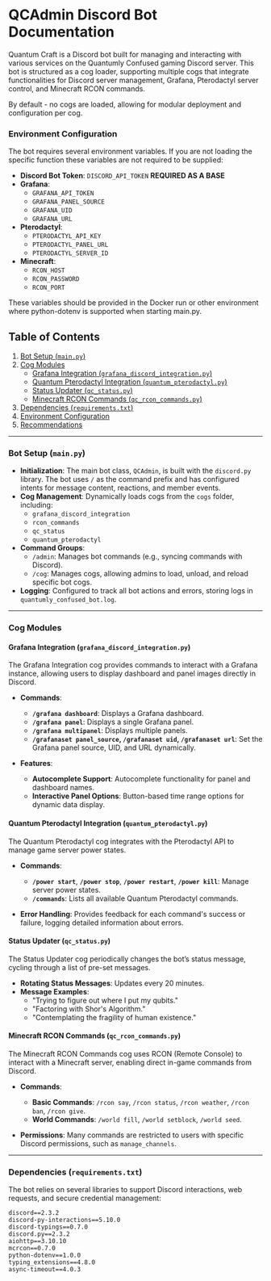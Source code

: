 # QCAdmin Discord Bot Documentation

Quantum Craft is a Discord bot built for managing and interacting with various services on the Quantumly Confused gaming Discord server. This bot is structured as a cog loader, supporting multiple cogs that integrate functionalities for Discord server management, Grafana, Pterodactyl server control, and Minecraft RCON commands. 

By default - no cogs are loaded, allowing for modular deployment and configuration per cog.

### Environment Configuration

The bot requires several environment variables. If you are not loading the specific function these variables are not required to be supplied:

- **Discord Bot Token**: `DISCORD_API_TOKEN` **REQUIRED AS A BASE**
- **Grafana**:
  - `GRAFANA_API_TOKEN`
  - `GRAFANA_PANEL_SOURCE`
  - `GRAFANA_UID`
  - `GRAFANA_URL`
- **Pterodactyl**:
  - `PTERODACTYL_API_KEY`
  - `PTERODACTYL_PANEL_URL`
  - `PTERODACTYL_SERVER_ID`
- **Minecraft**:
  - `RCON_HOST`
  - `RCON_PASSWORD`
  - `RCON_PORT`

These variables should be provided in the Docker run or other environment where python-dotenv is supported when starting main.py. 

## Table of Contents

1. [Bot Setup (`main.py`)](#bot-setup-mainpy)
2. [Cog Modules](#cog-modules)
   - [Grafana Integration (`grafana_discord_integration.py`)](#grafana-integration-grafana_discord_integrationpy)
   - [Quantum Pterodactyl Integration (`quantum_pterodactyl.py`)](#quantum-pterodactyl-integration-quantum_pterodactylpy)
   - [Status Updater (`qc_status.py`)](#status-updater-qc_statuspy)
   - [Minecraft RCON Commands (`qc_rcon_commands.py`)](#minecraft-rcon-commands-qc_rcon_commandspy)
3. [Dependencies (`requirements.txt`)](#dependencies-requirementstxt)
4. [Environment Configuration](#environment-configuration)
5. [Recommendations](#recommendations)

---

### Bot Setup (`main.py`)

- **Initialization**: The main bot class, `QCAdmin`, is built with the `discord.py` library. The bot uses `/` as the command prefix and has configured intents for message content, reactions, and member events.
- **Cog Management**: Dynamically loads cogs from the `cogs` folder, including:
  - `grafana_discord_integration`
  - `rcon_commands`
  - `qc_status`
  - `quantum_pterodactyl`
- **Command Groups**:
  - `/admin`: Manages bot commands (e.g., syncing commands with Discord).
  - `/cog`: Manages cogs, allowing admins to load, unload, and reload specific bot cogs.
- **Logging**: Configured to track all bot actions and errors, storing logs in `quantumly_confused_bot.log`.

---

### Cog Modules

#### Grafana Integration (`grafana_discord_integration.py`)

The Grafana Integration cog provides commands to interact with a Grafana instance, allowing users to display dashboard and panel images directly in Discord.

- **Commands**:
  - **`/grafana dashboard`**: Displays a Grafana dashboard.
  - **`/grafana panel`**: Displays a single Grafana panel.
  - **`/grafana multipanel`**: Displays multiple panels.
  - **`/grafanaset panel_source`, `/grafanaset uid`, `/grafanaset url`**: Set the Grafana panel source, UID, and URL dynamically.

- **Features**:
  - **Autocomplete Support**: Autocomplete functionality for panel and dashboard names.
  - **Interactive Panel Options**: Button-based time range options for dynamic data display.

#### Quantum Pterodactyl Integration (`quantum_pterodactyl.py`)

The Quantum Pterodactyl cog integrates with the Pterodactyl API to manage game server power states.

- **Commands**:
  - **`/power start`**, **`/power stop`**, **`/power restart`**, **`/power kill`**: Manage server power states.
  - **`/commands`**: Lists all available Quantum Pterodactyl commands.

- **Error Handling**: Provides feedback for each command's success or failure, logging detailed information about errors.

#### Status Updater (`qc_status.py`)

The Status Updater cog periodically changes the bot’s status message, cycling through a list of pre-set messages.

- **Rotating Status Messages**: Updates every 20 minutes.
- **Message Examples**:
  - "Trying to figure out where I put my qubits."
  - "Factoring with Shor's Algorithm."
  - "Contemplating the fragility of human existence."

#### Minecraft RCON Commands (`qc_rcon_commands.py`)

The Minecraft RCON Commands cog uses RCON (Remote Console) to interact with a Minecraft server, enabling direct in-game commands from Discord.

- **Commands**:
  - **Basic Commands**: `/rcon say`, `/rcon status`, `/rcon weather`, `/rcon ban`, `/rcon give`.
  - **World Commands**: `/world fill`, `/world setblock`, `/world seed`.
  
- **Permissions**: Many commands are restricted to users with specific Discord permissions, such as `manage_channels`.

---

### Dependencies (`requirements.txt`)

The bot relies on several libraries to support Discord interactions, web requests, and secure credential management:

```plaintext
discord==2.3.2
discord-py-interactions==5.10.0
discord-typings==0.7.0
discord.py==2.3.2
aiohttp==3.10.10
mcrcon==0.7.0
python-dotenv==1.0.0
typing_extensions==4.8.0
async-timeout==4.0.3
```